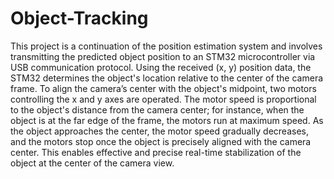 # Object-Tracking

This project is a continuation of the position estimation system and involves transmitting the predicted object position to an STM32 microcontroller via USB communication protocol. Using the received (x, y) position data, the STM32 determines the object's location relative to the center of the camera frame. To align the camera’s center with the object's midpoint, two motors controlling the x and y axes are operated. The motor speed is proportional to the object's distance from the camera center; for instance, when the object is at the far edge of the frame, the motors run at maximum speed. As the object approaches the center, the motor speed gradually decreases, and the motors stop once the object is precisely aligned with the camera center. This enables effective and precise real-time stabilization of the object at the center of the camera view.
